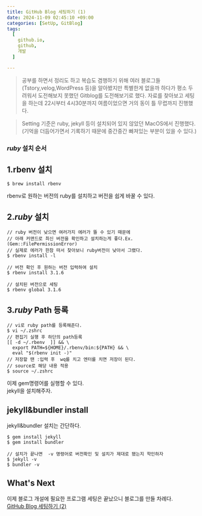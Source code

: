 ```yaml
---
title: GitHub Blog 세팅하기 (1)
date: 2024-11-09 02:45:10 +09:00
categories: [SetUp, GitBlog]
tags:
  [
    github.io,
    github,
    개발
  ]

---
```

> 공부를 하면서 정리도 하고 복습도 겸행하기 위해 여러 블로그들(Tstory,velog,WordPress 등)을 알아봤지만 특별한게 없을까 하다가 평소 두려워서 도전해보지 못했던 Gitblog를 도전해보기로 했다. 자료를 찾아보고 세팅을 하는데 22시부터 4시30분까지 여름이었으면 거의 동이 틀 무렵까지 진행했다.   

> Setting 기준은 ruby, jekyll 등이 설치되어 있지 않았던 MacOS에서 진행했다.(기억을 더듬어가면서 기록하기 때문에 중간중간 빠져있는 부분이 있을 수 있다.)

### _ruby_ 설치 순서
## 1.rbenv 설치
``` shell
$ brew install rbenv
```
rbenv로 원하는 버전의 ruby를 설치하고 버전을 쉽게 바꿀 수 있다.
## 2._ruby_ 설치
``` shell
// ruby 버전이 낮으면 여러가지 에러가 뜰 수 있기 때문에 
// 아래 커맨드로 최신 버전을 확인하고 설치하는게 좋다.Ex.(Gem::FilePermissionError)
// 실제로 에러가 한참 떠서 찾아보니 ruby버전이 낮아서 그랬다.
$ rbenv install -l 

// 버전 확인 후 원하는 버전 입력하여 설치
$ rbenv install 3.1.6

// 설치된 버전으로 세팅
$ rbenv global 3.1.6
```

## 3._ruby_ Path 등록
``` shell
// vi로 ruby path를 등록해준다.
$ vi ~/.zshrc
// 편집기 실행 후 하단의 path등록 
[[ -d ~/.rbenv  ]] && \
  export PATH=${HOME}/.rbenv/bin:${PATH} && \
  eval "$(rbenv init -)"
// 저장할 땐 :입력 후  wq를 치고 엔터를 치면 저장이 된다.
// source로 해당 내용 적용
$ source ~/.zshrc
```
이제 gem명령어를 실행할 수 있다.   
jekyll을 설치해주자.
## jekyll&bundler install
jekyll&bundler 설치는 간단하다.
```shell
$ gem install jekyll  
$ gem install bundler

// 설치가 끝나면  -v 명령어로 버전확인 및 설치가 제대로 됐는지 학인하자
$ jekyll -v
$ bundler -v 
```
## What's Next
이제 블로그 개설에 필요한 프로그램 세팅은 끝났으니 블로그를 만들 차례다.   
[GitHub Blog 세팅하기 (2)](https://sersoc.github.io/posts/SecondPost/)
